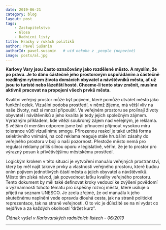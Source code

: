 ```yaml
---
date: 2019-06-21
category: blog
layout: post
tags:
    - Zastupitelstvo
    - Glosa
    - Radnicni_listy
title: Hračky v rukách politiků
author: Pavel Sušanin
authorId: pavel.susanin   # uid nekoho z _people (nepoviné)
image: posts/al.jpg
---
```

**Karlovy Vary jsou často označovány jako rozdělené město. A myslím, že po právu. Je to dáno částečně jeho prostorovým uspořádáním a částečně rozdílným rytmem života domácích obyvatel a návštěvníků města, ať už jsou to turisté nebo lázeňští hosté. Chceme-li tento stav změnit, musíme aktivně pracovat na propojení všech prvků města.**

Kvalitní veřejný prostor může být pojivem, které pomůže utvářet město jako funkční celek. Vizuální podoba prostředí, v němž žijeme, má větší vliv na naše životy, než si mnozí připouští. Ve veřejném prostoru se prolínají životy obyvatel i návštěvníků a jeho kvalita je tedy jejich společným zájmem. Výrazným příkladem, kde vítězí soukromý zájem nad veřejným, je reklama. S větším či menším odporem jsme byli přinuceni přijmout vysokou míru tolerance vůči vizuálnímu smogu. Přirozenou reakcí je také určitá forma selektivního vnímání, na což reklama reaguje stále hrubšími zásahy do veřejného prostoru v boji o naši pozornost. Přestože město nemá pro regulaci reklamy příliš silnou oporu v legislativě, věřím, že je to prostor pro výrazný posun k přívětivějšímu městskému prostředí.

Logickým krokem v této situaci je vytvoření manuálu veřejných prostranství, který by měl najít takové prvky a vlastnosti veřejného prostoru, které budou oním pojivem jednotlivých částí města a jejich obyvatel a návštěvníků. Město tím získá návod, jak pozvednout laťku kvality veřejného prostoru. Tento dokument by měl také definovat kroky vedoucí ke zvýšení povědomí o významnosti tohoto tématu pro úspěšný rozvoj města, které usiluje o přijetí na seznam UNESCO. Je zcela zřejmé, že od manuálu k jeho skutečnému naplnění vede opravdu dlouhá cesta, jak na straně politické reprezentace, tak na straně veřejnosti. O to víc je důležité se na ní vydat co nejdříve a za každých okolností “držet kurz”.


*Článek vyšel v Karlovarských radničních listech - 06/2019*
- - - 
